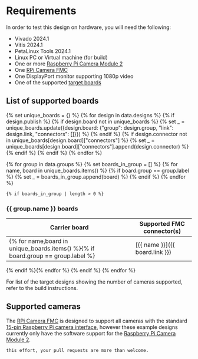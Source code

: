 # Requirements

In order to test this design on hardware, you will need the following:

* Vivado 2024.1
* Vitis 2024.1
* PetaLinux Tools 2024.1
* Linux PC or Virtual machine (for build)
* One or more [Raspberry Pi Camera Module 2]
* One [RPi Camera FMC]
* One DisplayPort monitor supporting 1080p video
* One of the supported [target boards](supported_carriers)

## List of supported boards

{% set unique_boards = {} %}
{% for design in data.designs %}
	{% if design.publish %}
	    {% if design.board not in unique_boards %}
	        {% set _ = unique_boards.update({design.board: {"group": design.group, "link": design.link, "connectors": []}}) %}
	    {% endif %}
	    {% if design.connector not in unique_boards[design.board]["connectors"] %}
	    	{% set _ = unique_boards[design.board]["connectors"].append(design.connector) %}
	    {% endif %}
	{% endif %}
{% endfor %}

{% for group in data.groups %}
    {% set boards_in_group = [] %}
    {% for name, board in unique_boards.items() %}
        {% if board.group == group.label %}
            {% set _ = boards_in_group.append(board) %}
        {% endif %}
    {% endfor %}

    {% if boards_in_group | length > 0 %}
### {{ group.name }} boards

| Carrier board        | Supported FMC connector(s)    |
|---------------------|--------------|
{% for name,board in unique_boards.items() %}{% if board.group == group.label %}| [{{ name }}]({{ board.link }}) | {% for connector in board.connectors %}{{ connector }} {% endfor %} |
{% endif %}{% endfor %}
{% endif %}
{% endfor %}

For list of the target designs showing the number of cameras supported, refer to the build instructions.

## Supported cameras

The [RPi Camera FMC] is designed to support all cameras with the standard
[15-pin Raspberry Pi camera interface](https://camerafmc.com/docs/rpi-camera-fmc/detailed-description/#camera-connectors),
however these example designs currently only have the software support for the [Raspberry Pi Camera Module 2].

```{tip} We're working on developing software support for more cameras. If you'd like to help with
this effort, your pull requests are more than welcome.
```

[RPi Camera FMC]: https://camerafmc.com/docs/rpi-camera-fmc/overview/
[Digilent Pcam 5C]: https://digilent.com/shop/pcam-5c-5-mp-fixed-focus-color-camera-module/
[Raspberry Pi Camera Module 2]: https://www.raspberrypi.com/products/camera-module-v2/

